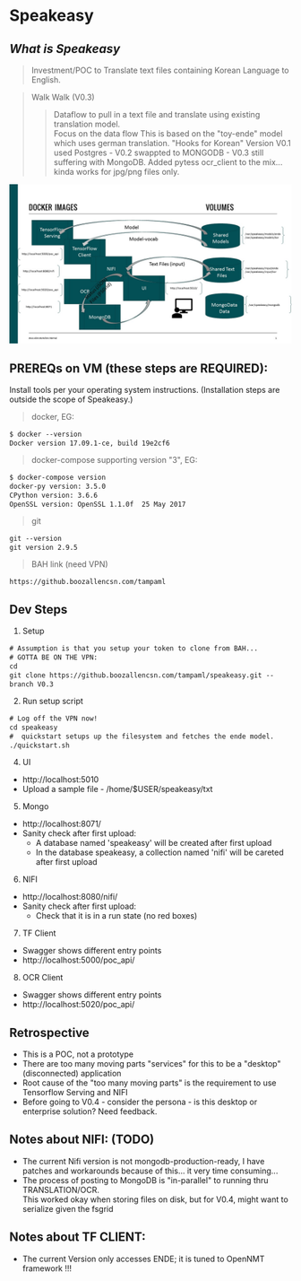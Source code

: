 # **Speakeasy**

## *What is Speakeasy*
> Investment/POC to Translate text files containing Korean Language to English.

> Walk Walk (V0.3)
>> Dataflow to pull in a text file and translate using existing translation model.  
>> Focus on the data flow
>> This is based on the "toy-ende" model which uses german translation.
>> "Hooks for Korean"
>> Version V0.1 used Postgres - V0.2 swappted to MONGODB - V0.3 still suffering with MongoDB.
>> Added pytess ocr_client to the mix... kinda works for jpg/png files only.

![](slide1.jpg)

## PREREQs on VM (these steps are REQUIRED):
Install tools per your operating system instructions.  (Installation steps are outside the scope of Speakeasy.)

> docker, EG:
```
$ docker --version
Docker version 17.09.1-ce, build 19e2cf6
```
> docker-compose supporting version "3", EG:
```
$ docker-compose version
docker-py version: 3.5.0
CPython version: 3.6.6
OpenSSL version: OpenSSL 1.1.0f  25 May 2017
```
> git 
```
git --version
git version 2.9.5
```
> BAH link (need VPN)
```
https://github.boozallencsn.com/tampaml
```

## Dev Steps

1. Setup
```
# Assumption is that you setup your token to clone from BAH...
# GOTTA BE ON THE VPN:
cd
git clone https://github.boozallencsn.com/tampaml/speakeasy.git --branch V0.3
```

2. Run setup script
```
# Log off the VPN now!
cd speakeasy
#  quickstart setups up the filesystem and fetches the ende model.
./quickstart.sh
```

4. UI
* http://localhost:5010
* Upload a sample file - /home/$USER/speakeasy/txt

5. Mongo
* http://localhost:8071/
* Sanity check after first upload:
  * A database named 'speakeasy' will be created after first upload
  * In the database speakeasy, a collection named 'nifi' will be careted after first upload

6. NIFI
* http://localhost:8080/nifi/
* Sanity check after first upload:
  * Check that it is in a run state (no red boxes)

7. TF Client
* Swagger shows different entry points
* http://localhost:5000/poc_api/

8. OCR Client
* Swagger shows different entry points
* http://localhost:5020/poc_api/

## Retrospective
* This is a POC, not a prototype 
* There are too many moving parts "services" for this to be a "desktop" (disconnected) application  
* Root cause of the "too many moving parts" is the requirement to use Tensorflow Serving and NIFI
* Before going to V0.4 - consider the persona - is this desktop or enterprise solution?   Need feedback.

## Notes about NIFI:  (TODO)
* The current Nifi version is not mongodb-production-ready, I have patches and workarounds because of this... it very time consuming... 
* The process of posting to MongoDB is "in-parallel" to running thru TRANSLATION/OCR.  
This worked okay when storing files on disk, but for V0.4, might want to serialize given the fsgrid

## Notes about TF CLIENT:
* The current Version only accesses ENDE; it is tuned to OpenNMT framework !!!

